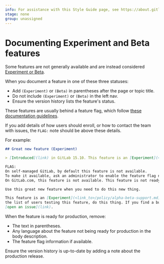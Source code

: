 ```yaml
---
info: For assistance with this Style Guide page, see https://about.gitlab.com/handbook/product/ux/technical-writing/#assignments-to-other-projects-and-subjects
stage: none
group: unassigned
---
```


# Documenting Experiment and Beta features

Some features are not generally available and are instead considered
[Experiment or Beta](../../policy/alpha-beta-support.md).

When you document a feature in one of these three statuses:

- Add `(Experiment)` or `(Beta)` in parentheses after the page or topic title.
- Do not include `(Experiment)` or `(Beta)` in the left nav.
- Ensure the version history lists the feature's status.

These features are usually behind a feature flag, which follow [these documentation guidelines](feature_flags.md).

If you add details of how users should enroll, or how to contact the team with issues,
the `FLAG:` note should be above these details.

For example:

```markdown
## Great new feature (Experiment)

> [Introduced](link) in GitLab 15.10. This feature is an [Experiment](<link_to>/policy/alpha-beta-support.md).

FLAG:
On self-managed GitLab, by default this feature is not available.
To make it available, ask an administrator to enable the feature flag named `example_flag`.
On GitLab.com, this feature is not available. This feature is not ready for production use.

Use this great new feature when you need to do this new thing.

This feature is an [Experiment](<link_to>/policy/alpha-beta-support.md). To join
the list of users testing this feature, do this thing. If you find a bug,
[open an issue](link).
```

When the feature is ready for production, remove:

- The text in parentheses.
- Any language about the feature not being ready for production in the body
  description.
- The feature flag information if available.

Ensure the version history is up-to-date by adding a note about the production release.
